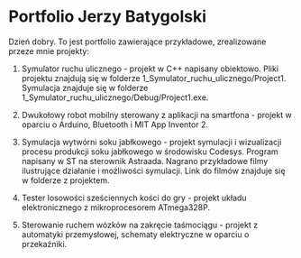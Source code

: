 # Portfolio Jerzy Batygolski
Dzień dobry. To jest portfolio zawierające przykładowe, zrealizowane przeze mnie projekty:

1. Symulator ruchu ulicznego - projekt w C++ napisany obiektowo. Pliki projektu znajdują się w folderze 1_Symulator_ruchu_ulicznego/Project1. Symulacja znajduje się w folderze 1_Symulator_ruchu_ulicznego/Debug/Project1.exe.

2. Dwukołowy robot mobilny sterowany z aplikacji na smartfona - projekt w oparciu o Arduino, Bluetooth i MIT App Inventor 2.

3. Symulacja wytwórni soku jabłkowego - projekt symulacji i wizualizacji procesu produkcji soku jabłkowego w środowisku Codesys. Program napisany w ST na sterownik Astraada. Nagrano przykładowe filmy ilustrujące działanie i możliwości symulacji. Link do filmów znajduje się w folderze z projektem.

4. Tester losowości sześciennych kości do gry - projekt układu elektronicznego z mikroprocesorem ATmega328P.

5. Sterowanie ruchem wózków na zakręcie taśmociągu - projekt z automatyki przemysłowej, schematy elektryczne w oparciu o przekaźniki.



